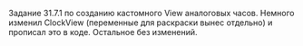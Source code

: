 Задание 31.7.1 по созданию кастомного View аналоговых часов. Немного изменил ClockView (переменные для раскраски вынес отдельно) и прописал это в коде. Остальное без изменений.
